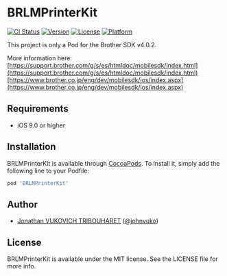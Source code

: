 # BRLMPrinterKit

[![CI Status](https://img.shields.io/travis/jonathantribouharet/BRLMPrinterKit.svg?style=flat)](https://travis-ci.org/jonathantribouharet/BRLMPrinterKit)
[![Version](https://img.shields.io/cocoapods/v/BRLMPrinterKit.svg?style=flat)](https://cocoapods.org/pods/BRLMPrinterKit)
[![License](https://img.shields.io/cocoapods/l/BRLMPrinterKit.svg?style=flat)](https://cocoapods.org/pods/BRLMPrinterKit)
[![Platform](https://img.shields.io/cocoapods/p/BRLMPrinterKit.svg?style=flat)](https://cocoapods.org/pods/BRLMPrinterKit)

This project is only a Pod for the Brother SDK v4.0.2.

More information here:
[https://support.brother.com/g/s/es/htmldoc/mobilesdk/index.html](https://support.brother.com/g/s/es/htmldoc/mobilesdk/index.html)
[https://www.brother.co.jp/eng/dev/mobilesdk/ios/index.aspx](https://www.brother.co.jp/eng/dev/mobilesdk/ios/index.aspx)

## Requirements

- iOS 9.0 or higher

## Installation

BRLMPrinterKit is available through [CocoaPods](https://cocoapods.org). To install
it, simply add the following line to your Podfile:

```ruby
pod 'BRLMPrinterKit'
```

## Author

- [Jonathan VUKOVICH TRIBOUHARET](https://github.com/jonathantribouharet) ([@johnvuko](https://twitter.com/johnvuko))


## License

BRLMPrinterKit is available under the MIT license. See the LICENSE file for more info.
